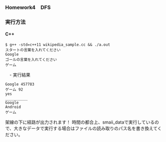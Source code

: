 ### Homework4　DFS
### 実行方法

#### C++
```shell
$ g++ -std=c++11 wikipedia_sample.cc && ./a.out
スタートの言葉を入れてください
Google
ゴールの言葉を入れてください
ゲーム
```
　- 実行結果
```shell
Google 457783
ゲーム 92
yes
__________
Google
Android
ゲーム
```
架線の下に経路が出力されます！
時間の都合上、smaii_dataで実行しているので、大きなデータで実行する場合はファイルの読み取りのパス名を書き換えてください。


